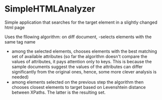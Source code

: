 # SimpleHTMLAnalyzer
Simple application that searches for the target element in a slightly changed html page

Uses the fllowing algorithm:
on diff document,
-selects elements with the same tag name
- among the selected elements, chooses elements with the best matching set of available attributes 
(so far the algorithm doesn't compare the values of attributes, it pays attention only to keys. This is because 
the sample documents suggest the values of the attributes can differ significantly from the original ones, 
hence, some more clever analysis is needed)
- among elements selected on the previous step the algorithm then chooses closest elements to target 
based on Levenshtein distance between XPaths. The latter is the resulting set.
